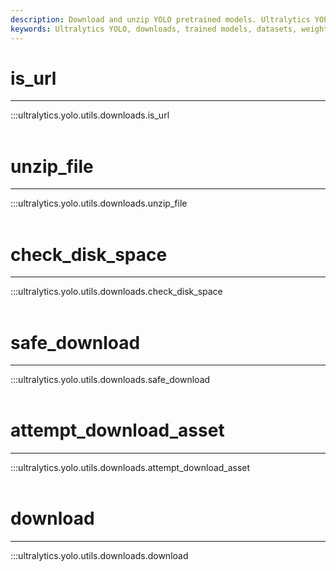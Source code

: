 ```yaml
---
description: Download and unzip YOLO pretrained models. Ultralytics YOLO docs utils.downloads.unzip_file, checks disk space, downloads and attempts assets.
keywords: Ultralytics YOLO, downloads, trained models, datasets, weights, deep learning, computer vision
---
```


# is_url
---
:::ultralytics.yolo.utils.downloads.is_url
<br><br>

# unzip_file
---
:::ultralytics.yolo.utils.downloads.unzip_file
<br><br>

# check_disk_space
---
:::ultralytics.yolo.utils.downloads.check_disk_space
<br><br>

# safe_download
---
:::ultralytics.yolo.utils.downloads.safe_download
<br><br>

# attempt_download_asset
---
:::ultralytics.yolo.utils.downloads.attempt_download_asset
<br><br>

# download
---
:::ultralytics.yolo.utils.downloads.download
<br><br>
